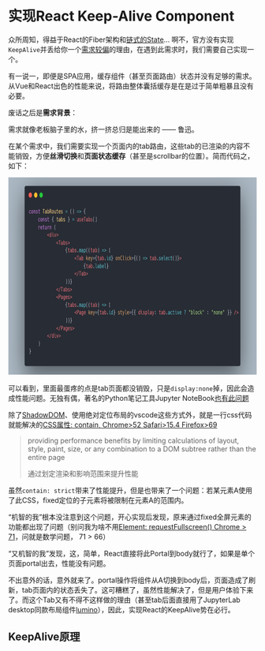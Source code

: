 # 实现React Keep-Alive Component

众所周知，得益于React的Fiber架构和[链式的State](https://dev.to/wuz/linked-lists-in-the-wild-react-hooks-3ep8)... 啊不，官方没有实现`KeepAlive`并丢给你一个[需求较偏](https://github.com/facebook/react/issues/12039#issuecomment-411621949)的理由，在遇到此需求时，我们需要自己实现一个。

有一说一，即便是SPA应用，缓存组件（甚至页面路由）状态并没有足够的需求。从Vue和React出色的性能来说，将路由整体囊括缓存是在是过于简单粗暴且没有必要。

废话之后是**需求背景**：

需求就像老板脑子里的水，挤一挤总归是能出来的 —— 鲁迅。

在某个需求中，我们需要实现一个页面内的tab路由，这些tab的已渲染的内容不能销毁，方便**丝滑切换**和**页面状态缓存**（甚至是scrollbar的位置）。简而代码之，如下：

<img src="./assets/feature.png" height="400"/>

可以看到，里面最蛋疼的点是tab页面都没销毁，只是`display:none`掉，因此会造成性能问题。无独有偶，著名的Python笔记工具Jupyter NoteBook[也有此问题](https://github.com/jupyterlab/jupyterlab/issues/4292)

除了[ShadowDOM](https://developer.mozilla.org/en-US/docs/Web/API/Web_components/Using_shadow_DOM)、使用绝对定位布局的vscode这些方式外，就是一行css代码就能解决的[CSS属性:  contain, Chrome>52 Safari>15.4 Firefox>69](https://developer.mozilla.org/en-US/docs/Web/CSS/contain)

> providing performance benefits by limiting calculations of layout, style, paint, size, or any combination to a DOM subtree rather than the entire page
>
> 通过划定渲染和影响范围来提升性能

虽然`contain: strict`带来了性能提升，但是也带来了一个问题：若某元素A使用了此CSS，fixed定位的子元素将被限制在元素A的范围内。

“机智的我”根本没注意到这个问题，开心实现后发现，原来通过fixed全屏元素的功能都出现了问题（别问我为啥不用[Element: requestFullscreen() Chrome > 71](https://developer.mozilla.org/en-US/docs/Web/API/Element/requestFullscreen)，问就是数学问题， 71 > 66）

“又机智的我”发现，这，简单，React直接将此Portal到body就行了，如果是单个页面portal出去，性能没有问题。

不出意外的话，意外就来了。portal操作将组件从A切换到body后，页面造成了刷新，tab页面内的状态丢失了。这可糟糕了，虽然性能解决了，但是用户体验下来了。而这个Tab又有不得不这样做的理由（甚至tab后面直接用了JupyterLab desktop同款布局组件[lumino](https://lumino.readthedocs.io/en/latest/examples/dockpanel/index.html)），因此，实现React的KeepAlive势在必行。

## KeepAlive原理

